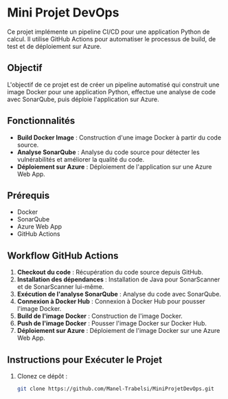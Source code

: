 # Mini Projet DevOps

Ce projet implémente un pipeline CI/CD pour une application Python de calcul. Il utilise GitHub Actions pour automatiser le processus de build, de test et de déploiement sur Azure.

## Objectif

L'objectif de ce projet est de créer un pipeline automatisé qui construit une image Docker pour une application Python, effectue une analyse de code avec SonarQube, puis déploie l'application sur Azure.

## Fonctionnalités

- **Build Docker Image** : Construction d'une image Docker à partir du code source.
- **Analyse SonarQube** : Analyse du code source pour détecter les vulnérabilités et améliorer la qualité du code.
- **Déploiement sur Azure** : Déploiement de l'application sur une Azure Web App.

## Prérequis

- Docker
- SonarQube
- Azure Web App
- GitHub Actions

## Workflow GitHub Actions

1. **Checkout du code** : Récupération du code source depuis GitHub.
2. **Installation des dépendances** : Installation de Java pour SonarScanner et de SonarScanner lui-même.
3. **Exécution de l'analyse SonarQube** : Analyse du code avec SonarQube.
4. **Connexion à Docker Hub** : Connexion à Docker Hub pour pousser l'image Docker.
5. **Build de l'image Docker** : Construction de l'image Docker.
6. **Push de l'image Docker** : Pousser l'image Docker sur Docker Hub.
7. **Déploiement sur Azure** : Déploiement de l'image Docker sur une Azure Web App.

## Instructions pour Exécuter le Projet

1. Clonez ce dépôt :
   ```bash
   git clone https://github.com/Manel-Trabelsi/MiniProjetDevOps.git
